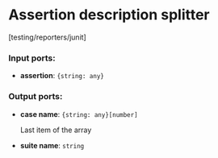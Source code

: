# Assertion description splitter

[testing/reporters/junit]

### Input ports:

* __assertion__: `{string: any}`

### Output ports:

* __case name__: `{string: any}[number]`

    Last item of the array


* __suite name__: `string`


